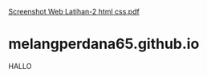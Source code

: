 [Screenshot Web Latihan-2 html css.pdf](https://github.com/melangperdana65/melangperdana65.github.io/files/6275057/Screenshot.Web.Latihan-2.html.css.pdf)
# melangperdana65.github.io
HALLO
